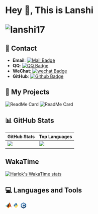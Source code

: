 # Hey 👋, This is Lanshi    <p align="left"><img src="https://komarev.com/ghpvc/?username=lanshi17" alt="lanshi17" /></p>




## 📧 Contact
- **Email**:  [![Mail Badge](https://img.shields.io/badge/-yhvguk@foxmail.com-c14438?style=flat&logo=Gmail&logoColor=white&link=mailto:yhvguk@foxmail.com)](mailto:yhvguk@foxmail.com) 
- **QQ**:   [![QQ Badge](https://img.shields.io/badge/-1020037769-0A66C2?style=flat&logo=qq&logoColor=white&link=https://qm.qq.com/q/NAXbuT3rQA)](https://qm.qq.com/q/NAXbuT3rQA)
- **WeChat**:  [![wechat Badge](https://img.shields.io/badge/-Skurayzs-12B76A?style=flat&logo=wechat&logoColor=white&link=https://img.picui.cn/free/2025/04/19/68030b5da4fa3.png)]([https://qm.qq.com/q/NAXbuT3rQA](https://img.picui.cn/free/2025/04/19/68030b5da4fa3.png))
- **GitHub**: [![Github Badge](https://img.shields.io/badge/-lanshi17-grey?style=flat&logo=github&logoColor=white&link=https://github.com/lanshi17/)](https://www.github.com/lanshi17/)

## 🌟 My Projects

![ReadMe Card](https://github-readme-stats.vercel.app/api/pin/?username=lanshi17&repo=FishStone-Cloud)   ![ReadMe Card](https://github-readme-stats.vercel.app/api/pin/?username=lanshi17&repo=leetcode) 

</div>


## 📊 GitHub Stats

| GitHub Stats | Top Languages |
|--------------|---------------|
| ![](https://github-readme-stats.vercel.app/api?username=lanshi17&show_icon=true&theme=vue&count_private=true) | ![](https://github-readme-stats.vercel.app/api/top-langs/?username=lanshi17&theme=vue) |

## WakaTime
[![Harlok's WakaTime stats](https://github-readme-stats.vercel.app/api/wakatime?username=lanshi)](https://github.com/anuraghazra/github-readme-stats)


## 💻 Languages and Tools

<code><img height="20" src="https://raw.githubusercontent.com/github/explore/80688e429a7d4ef2fca1e82350fe8e3517d3494d/topics/matlab/matlab.png" alt="matlab"></code>
<code><img height="20" src="https://raw.githubusercontent.com/github/explore/80688e429a7d4ef2fca1e82350fe8e3517d3494d/topics/python/python.png" alt="python"></code>
<code><img height="20" src="https://raw.githubusercontent.com/github/explore/80688e429a7d4ef2fca1e82350fe8e3517d3494d/topics/cpp/cpp.png" alt="cpp"></code>


